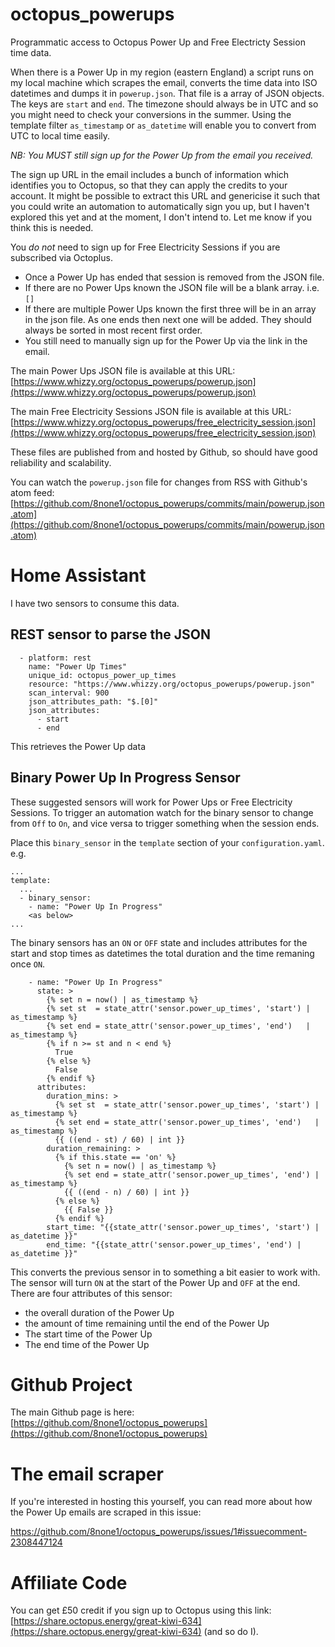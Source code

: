# octopus_powerups
Programmatic access to Octopus Power Up and Free Electricty Session time data.

When there is a Power Up in my region (eastern England) a script runs on my local machine which scrapes the email, converts the time data into ISO datetimes and dumps it in `powerup.json`.  That file is a array of JSON objects.  The keys are `start` and `end`.  The timezone should always be in UTC and so you might need to check your conversions in the summer.  Using the template filter `as_timestamp` or `as_datetime` will enable you to convert from UTC to local time easily.

*NB: You MUST still sign up for the Power Up from the email you received.*

The sign up URL in the email includes a bunch of information which identifies you to Octopus, so that they can apply the credits to your account.  It might be possible to extract this URL and genericise it such that you could write an automation to automatically sign you up, but I haven't explored this yet and at the moment, I don't intend to.  Let me know if you think this is needed.

You *do not* need to sign up for Free Electricity Sessions if you are subscribed via Octoplus.

 * Once a Power Up has ended that session is removed from the JSON file.
 * If there are no Power Ups known the JSON file will be a blank array. i.e. `[]`
 * If there are multiple Power Ups known the first three will be in an array in the json file. As one ends then next one will be added.  They should always be sorted in most recent first order.
 * You still need to manually sign up for the Power Up via the link in the email.

The main Power Ups JSON file is available at this URL: [https://www.whizzy.org/octopus_powerups/powerup.json](https://www.whizzy.org/octopus_powerups/powerup.json)

The main Free Electricity Sessions JSON file is available at this URL: [https://www.whizzy.org/octopus_powerups/free_electricity_session.json](https://www.whizzy.org/octopus_powerups/free_electricity_session.json)

These files are published from and hosted by Github, so should have good reliability and scalability.

You can watch the `powerup.json` file for changes from RSS with Github's atom feed: [https://github.com/8none1/octopus_powerups/commits/main/powerup.json.atom](https://github.com/8none1/octopus_powerups/commits/main/powerup.json.atom)

# Home Assistant

I have two sensors to consume this data.

## REST sensor to parse the JSON

```
  - platform: rest
    name: "Power Up Times"
    unique_id: octopus_power_up_times
    resource: "https://www.whizzy.org/octopus_powerups/powerup.json"
    scan_interval: 900
    json_attributes_path: "$.[0]"
    json_attributes:
      - start
      - end
```

This retrieves the Power Up data

## Binary Power Up In Progress Sensor

These suggested sensors will work for Power Ups or Free Electricity Sessions.  To trigger an automation watch for the binary sensor to change from `Off` to `On`, and vice versa to trigger something when the session ends.

Place this `binary_sensor` in the `template` section of your `configuration.yaml`.  e.g.

```
...
template:
  ...
  - binary_sensor:
    - name: "Power Up In Progress"
    <as below>
...
```

The binary sensors has an `ON` or `OFF` state and includes attributes for the start and stop times as datetimes the total duration and the time remaning once `ON`.

[//]: # ({% raw %})
```
    - name: "Power Up In Progress"
      state: >
        {% set n = now() | as_timestamp %}
        {% set st  = state_attr('sensor.power_up_times', 'start') | as_timestamp %}
        {% set end = state_attr('sensor.power_up_times', 'end')   | as_timestamp %}
        {% if n >= st and n < end %}
          True
        {% else %}
          False
        {% endif %}
      attributes:
        duration_mins: >
          {% set st  = state_attr('sensor.power_up_times', 'start') | as_timestamp %}
          {% set end = state_attr('sensor.power_up_times', 'end')   | as_timestamp %}
          {{ ((end - st) / 60) | int }}
        duration_remaining: >
          {% if this.state == 'on' %}
            {% set n = now() | as_timestamp %}
            {% set end = state_attr('sensor.power_up_times', 'end') | as_timestamp %}
            {{ ((end - n) / 60) | int }}
          {% else %}
            {{ False }}
          {% endif %}
        start_time: "{{state_attr('sensor.power_up_times', 'start') | as_datetime }}"
        end_time: "{{state_attr('sensor.power_up_times', 'end') | as_datetime }}"
```
[//]: # ({% endraw %})

This converts the previous sensor in to something a bit easier to work with.  The sensor will turn `ON` at the start of the Power Up and `OFF` at the end.  There are four attributes of this sensor:
 - the overall duration of the Power Up
 - the amount of time remaining until the end of the Power Up
 - The start time of the Power Up
 - The end time of the Power Up

# Github Project

The main Github page is here: [https://github.com/8none1/octopus_powerups](https://github.com/8none1/octopus_powerups)

# The email scraper

If you're interested in hosting this yourself, you can read more about how the Power Up emails are scraped in this issue:

https://github.com/8none1/octopus_powerups/issues/1#issuecomment-2308447124

# Affiliate Code

You can get £50 credit if you sign up to Octopus using this link: [https://share.octopus.energy/great-kiwi-634](https://share.octopus.energy/great-kiwi-634)
(and so do I).


